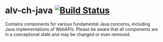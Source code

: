 alv-ch-java [![Build Status](https://travis-ci.org/alv-ch/alv-ch-java.svg?branch=master)](https://travis-ci.org/alv-ch/alv-ch-java)
=========

Contains components for various fundamental Java concerns, including Java implementations of WebAPIs. Please be aware that all components are in a conceptional state and may be changed or even removed.
